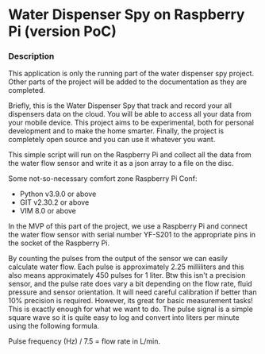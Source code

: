 # Water Dispenser Spy on Raspberry Pi (version PoC)

### Description

This application is only the running part of the water dispenser spy project. Other parts of the project will be added to the documentation as they are completed.

Briefly, this is the Water Dispenser Spy that track and record your all dispensers data on the cloud. You will be able to access all your data from your mobile device. This project aims to be experimental, both for personal development and to make the home smarter. Finally, the project is completely open source and you can use it whatever you want.

This simple script will run on the Raspberry Pi and collect all the data from the water flow sensor and write it as a json array to a file on the disc.

Some not-so-necessary comfort zone Raspberry Pi Conf:

 - Python v3.9.0 or above
 - GIT v2.30.2 or above
 - VIM 8.0 or above

In the MVP of this part of the project, we use a Raspberry Pi and connect the water flow sensor with serial number YF-S201 to the appropriate pins in the socket of the Raspberry Pi.

By counting the pulses from the output of the sensor we can easily calculate water flow. Each pulse is approximately 2.25 milliliters and this also means approximately 450 pulses for 1 liter. Btw this isn't a precision sensor, and the pulse rate does vary a bit depending on the flow rate, fluid pressure and sensor orientation. It will need careful calibration if better than 10% precision is required. However, its great for basic measurement tasks! This is exactly enough for what we want to do. The pulse signal is a simple square wave so it is quite easy to log and convert into liters per minute using the following formula.

Pulse frequency (Hz) / 7.5 = flow rate in L/min.